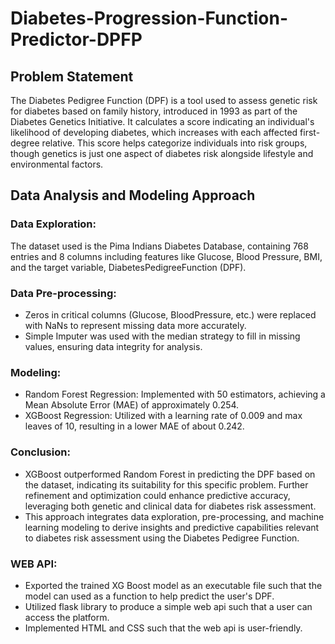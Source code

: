 # Diabetes-Progression-Function-Predictor-DPFP

## Problem Statement
The Diabetes Pedigree Function (DPF) is a tool used to assess genetic risk for diabetes based on family history, introduced in 1993 as part of the Diabetes Genetics Initiative. It calculates a score indicating an individual's likelihood of developing diabetes, which increases with each affected first-degree relative. This score helps categorize individuals into risk groups, though genetics is just one aspect of diabetes risk alongside lifestyle and environmental factors.

## Data Analysis and Modeling Approach
### Data Exploration:

The dataset used is the Pima Indians Diabetes Database, containing 768 entries and 8 columns including features like Glucose, Blood Pressure, BMI, and the target variable, DiabetesPedigreeFunction (DPF).
### Data Pre-processing:

 - Zeros in critical columns (Glucose, BloodPressure, etc.) were replaced with NaNs to represent missing data more accurately.
 - Simple Imputer was used with the median strategy to fill in missing values, ensuring data integrity for analysis.
### Modeling:

 - Random Forest Regression: Implemented with 50 estimators, achieving a Mean Absolute Error (MAE) of approximately 0.254.
 - XGBoost Regression: Utilized with a learning rate of 0.009 and max leaves of 10, resulting in a lower MAE of about 0.242.
### Conclusion:

 - XGBoost outperformed Random Forest in predicting the DPF based on the dataset, indicating its suitability for this specific problem. Further refinement and optimization could enhance predictive accuracy, leveraging both genetic and clinical data for diabetes risk assessment.
 - This approach integrates data exploration, pre-processing, and machine learning modeling to derive insights and predictive capabilities relevant to diabetes risk assessment using the Diabetes Pedigree Function.

### WEB API:
- Exported the trained XG Boost model as an executable file such that the model can used as a function to help predict the user's DPF.
- Utilized flask library to produce a simple web api such that a user can access the platform.
- Implemented HTML and CSS such that the web api is user-friendly.
